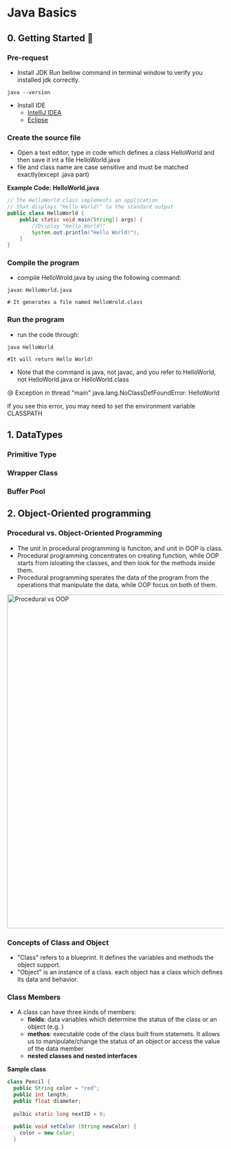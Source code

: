 # Java Basics


## 0. Getting Started 🚀

### Pre-request

- Install JDK
Run bellow command in terminal window to verify you installed jdk correctly.
```shell
java --version
```
- Install IDE
  - [IntelliJ IDEA](https://www.jetbrains.com/idea/download/#section=mac)
  - [Eclipse](https://www.eclipse.org/downloads/)


### Create the source file
- Open a text editor, type in code which defines a class HelloWorld and then save it int a file HelloWorld.java
- file and class name are case sensitive and must be matched exactly(except .java part)

**Example Code: HelloWorld.java**
```java
// The HelloWorld class implements an application
// that displays "Hello World!" to the standard output
public class HelloWorld {
	public static void main(String[] args) {
		//Display "Hello World!"
		System.out.println("Hello World!");
	}
}
```
### Compile the program
- compile HelloWrold.java by using the following command:
```shell
javac HelloWorld.java

# It generates a file named HelloWrold.class
```

### Run the program
- run the code through:
```shell
java HelloWorld

#It will return Hello World!
```
- Note that the command is java, not javac, and you refer to HelloWorld, not HelloWorld.java or HelloWorld.class

😢 Exception in thread "main" java.lang.NoClassDefFoundError: HelloWorld

If you see this error, you may need to set the environment variable CLASSPATH








## 1. DataTypes

### Primitive Type


### Wrapper Class

### Buffer Pool


## 2. Object-Oriented programming

### Procedural vs. Object-Oriented Programming 

- The unit in procedural programming is funciton, and unit in OOP is class.
- Procedural programming concentrates on creating function, while OOP starts from isloating the classes, and then look for the methods inside them.
- Procedural programming sperates the data of the program from the operations that manipulate the data, while OOP focus on both of them.

<img width="777" alt="Procedural vs OOP" src="https://user-images.githubusercontent.com/78633515/154190442-5634e1ab-a8a3-4716-8af8-c051faee8078.png">

### Concepts of Class and Object

- "Class" refers to a blueprint. It defines the variables and methods the object support.
- "Object" is an instance of a class. each object has a class which defines its data and behavior.

### Class Members

- A class can have three kinds of members:
  - **fields**: data variables which determine the status of the class or an object (e.g. )
  - **methos**: executable code of the class built from statemets. It allows us to manipulate/change the status of an object or access the value of the data member
  - **nested classes and nested interfaces** 

**Sample class**
```java
class Pencil {
  public String color = "red";
  public int length;
  public float diameter;
  
  pulbic static long nextID = 0;
  
  public void setColor (String newColor) {
    color = new Color;
  }

```
